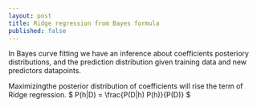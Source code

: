 ```yaml
---
layout: post
title: Ridge regression from Bayes formula
published: false
---
```

In Bayes curve fitting we have an inference about coefficients posteriory distributions, and the prediction distribution given
training data and new predictors datapoints.

Maximizingthe posterior distribution of coefficients will rise the term of Ridge regression.
$ P(h|D) = \frac{P(D|h) P(h)}{P(D)} $

